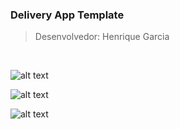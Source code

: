 ### Delivery App Template

> Desenvolvedor: Henrique Garcia <br>

<br>

![alt text](https://i.imgur.com/c71etKM.png)

![alt text](https://i.imgur.com/XKy6nqu.png)

![alt text](https://i.imgur.com/nVAarek.png)
